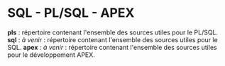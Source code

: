 # SQL - PL/SQL - APEX

__pls__ : répertoire contenant l'ensemble des sources utiles pour le PL/SQL.  
__sql__ : *à venir* : répertoire contenant l'ensemble des sources utiles pour le SQL.
__apex__ : *à venir* : répertoire contenant l'ensemble des sources utiles pour le développement APEX.
